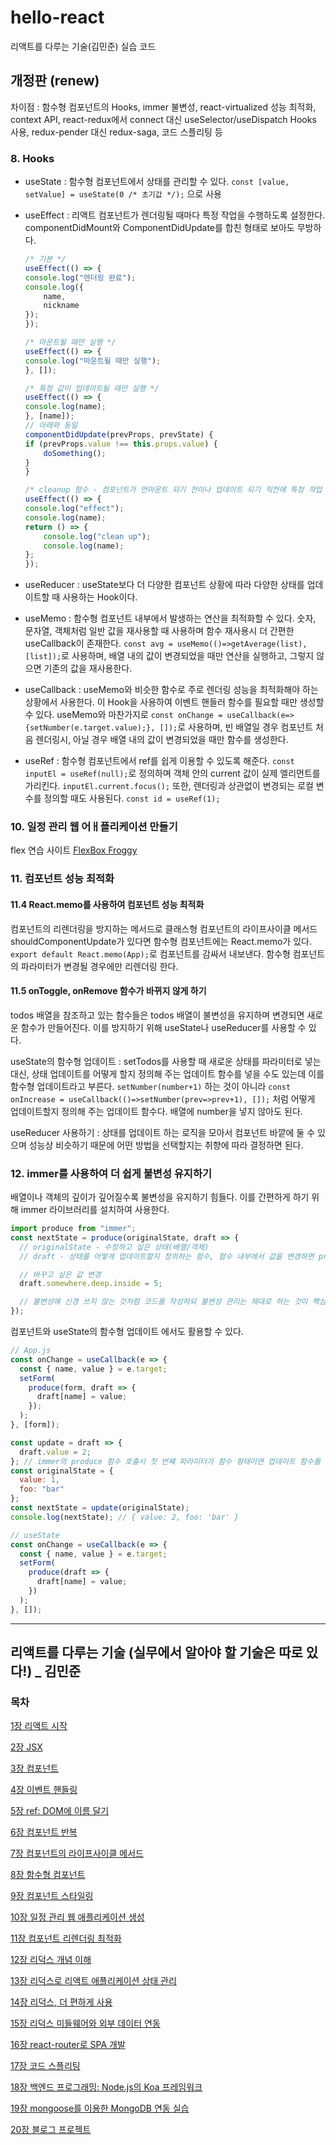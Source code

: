 # hello-react

리액트를 다루는 기술(김민준) 실습 코드

## 개정판 (renew)

차이점 : 함수형 컴포넌트의 Hooks, immer 불변성, react-virtualized 성능 최적화, context API, react-redux에서 connect 대신 useSelector/useDispatch Hooks 사용, redux-pender 대신 redux-saga, 코드 스플리팅 등

### 8. Hooks

- useState : 함수형 컴포넌트에서 상태를 관리할 수 있다. `const [value, setValue] = useState(0 /* 초기값 */);` 으로 사용

- useEffect : 리액트 컴포넌트가 렌더링될 때마다 특정 작업을 수행하도록 설정한다. componentDidMount와 ComponentDidUpdate를 합친 형태로 보아도 무방하다.

  ```js
  /* 기본 */
  useEffect(() => {
  console.log("렌더링 완료");
  console.log({
      name,
      nickname
  });
  });

  /* 마운트될 때만 실행 */
  useEffect(() => {
  console.log("마운트될 때만 실행");
  }, []);

  /* 특정 값이 업데이트될 때만 실행 */
  useEffect(() => {
  console.log(name);
  }, [name]);
  // 아래와 동일
  componentDidUpdate(prevProps, prevState) {
  if (prevProps.value !== this.props.value) {
      doSomething();
  }
  }

  /* cleanup 함수 - 컴포넌트가 언마운트 되기 전이나 업데이트 되기 직전에 특정 작업 수행도록 설정시 */
  useEffect(() => {
  console.log("effect");
  console.log(name);
  return () => {
      console.log("clean up");
      console.log(name);
  };
  });
  ```

- useReducer : useState보다 더 다양한 컴포넌트 상황에 따라 다양한 상태를 업데이트할 때 사용하는 Hook이다.

- useMemo : 함수형 컴포넌트 내부에서 발생하는 연산을 최적화할 수 있다. 숫자, 문자열, 객체처럼 일반 값을 재사용할 때 사용하며 함수 재사용시 더 간편한 useCallback이 존재한다. `const avg = useMemo(()=>getAverage(list), [list]);`로 사용하며, 배열 내의 값이 변경되었을 때만 연산을 실행하고, 그렇지 않으면 기존의 값을 재사용한다.

- useCallback : useMemo와 비슷한 함수로 주로 렌더링 성능을 최적화해야 하는 상황에서 사용한다. 이 Hook을 사용하여 이벤트 핸들러 함수를 필요할 때만 생성할 수 있다. useMemo와 마찬가지로 `const onChange = useCallback(e=>{setNumber(e.target.value);}, []);`로 사용하며, 빈 배열일 경우 컴포넌트 처음 렌더링시, 아닐 경우 배열 내의 값이 변경되었을 때만 함수를 생성한다.

- useRef : 함수형 컴포넌트에서 ref를 쉽게 이용할 수 있도록 해준다. `const inputEl = useRef(null);`로 정의하며 객체 안의 current 값이 실제 엘리먼트를 가리킨다. `inputEl.current.focus();` 또한, 렌더링과 상관없이 변경되는 로컬 변수를 정의할 때도 사용된다. `const id = useRef(1);`

### 10. 일정 관리 웹 어ㅐ플리케이션 만들기

flex 연습 사이트 [FlexBox Froggy](https://flexboxfroggy.com/#ko)

### 11. 컴포넌트 성능 최적화

#### 11.4 React.memo를 사용하여 컴포넌트 성능 최적화

컴포넌트의 리렌더링을 방지하는 메서드로 클래스형 컴포넌트의 라이프사이클 메서드 shouldComponentUpdate가 있다면 함수형 컴포넌트에는 React.memo가 있다. `export default React.memo(App);`로 컴포넌트를 감싸서 내보낸다. 함수형 컴포넌트의 파라미터가 변경될 경우에만 리렌더링 한다.

#### 11.5 onToggle, onRemove 함수가 바뀌지 않게 하기

todos 배열을 참조하고 있는 함수들은 todos 배열이 불변성을 유지하며 변경되면 새로운 함수가 만들어진다. 이를 방지하기 위해 useState나 useReducer를 사용할 수 있다.

useState의 함수형 업데이트 : setTodos를 사용할 때 새로운 상태를 파라미터로 넣는 대신, 상태 업데이트를 어떻게 할지 정의해 주는 업데이트 함수를 넣을 수도 있는데 이를 함수형 업데이트라고 부른다. `setNumber(number+1)` 하는 것이 아니라 `const onIncrease = useCallback(()=>setNumber(prev=>prev+1), []);` 처럼 어떻게 업데이트할지 정의해 주는 업데이트 함수다. 배열에 number을 넣지 않아도 된다.

useReducer 사용하기 : 상태를 업데이트 하는 로직을 모아서 컴포넌트 바깥에 둘 수 있으며 성능상 비슷하기 때문에 어떤 방법을 선택할지는 취향에 따라 결정하면 된다.

### 12. immer를 사용하여 더 쉽게 불변성 유지하기

배열이나 객체의 깊이가 깊어질수록 불변성을 유지하기 힘들다. 이를 간편하게 하기 위해 immer 라이브러리를 설치하여 사용한다.

```js
import produce from "immer";
const nextState = produce(originalState, draft => {
  // originalState - 수정하고 싶은 상태(배열/객체)
  // draft - 상태를 어떻게 업데이트할지 정의하는 함수, 함수 내부에서 값을 변경하면 produce 함수가 불변성 유지를 대신해 주면서 새로운 상태를 생성

  // 바꾸고 싶은 값 변경
  draft.somewhere.deep.inside = 5;

  // 불변성에 신경 쓰지 않는 것처럼 코드를 작성하되 불변성 관리는 제대로 하는 것이 핵심
});
```

컴포넌트와 useState의 함수형 업데이트 에서도 활용할 수 있다.

```js
// App.js
const onChange = useCallback(e => {
  const { name, value } = e.target;
  setForm(
    produce(form, draft => {
      draft[name] = value;
    });
  );
}, [form]);
```

```js
const update = draft => {
  draft.value = 2;
}; // immer의 produce 함수 호출시 첫 번째 파라미터가 함수 형태이면 업데이트 함수를 반환한다.
const originalState = {
  value: 1,
  foo: "bar"
};
const nextState = update(originalState);
console.log(nextState); // { value: 2, foo: 'bar' }
```

```js
// useState
const onChange = useCallback(e => {
  const { name, value } = e.target;
  setForm(
    produce(draft => {
      draft[name] = value;
    })
  );
}, []);
```

---

## 리액트를 다루는 기술 (실무에서 알아야 할 기술은 따로 있다!) \_ 김민준

### 목차

[1장 리액트 시작](docs/01.md)

[2장 JSX](docs/02.md)

[3장 컴포넌트](docs/03.md)

[4장 이벤트 핸들링](docs/04.md)

[5장 ref: DOM에 이름 달기](docs/05.md)

[6장 컴포넌트 반복](docs/06.md)

[7장 컴포넌트의 라이프사이클 메서드](docs/07.md)

[8장 함수형 컴포넌트](docs/08.md)

[9장 컴포넌트 스타일링](docs/09.md)

[10장 일정 관리 웹 애플리케이션 생성](docs/10.md)

[11장 컴포넌트 리렌더링 최적화](docs/11.md)

[12장 리덕스 개념 이해](docs/12.md)

[13장 리덕스로 리액트 애플리케이션 상태 관리](docs/13.md)

[14장 리덕스, 더 편하게 사용](docs/14.md)

[15장 리덕스 미들웨어와 외부 데이터 연동](docs/15.md)

[16장 react-router로 SPA 개발](docs/16.md)

[17장 코드 스플리팅](docs/17.md)

[18장 백엔드 프로그래밍: Node.js의 Koa 프레임워크](docs/18.md)

[19장 mongoose를 이용한 MongoDB 연동 실습](docs/19.md)

[20장 블로그 프로젝트](docs/20.md)
